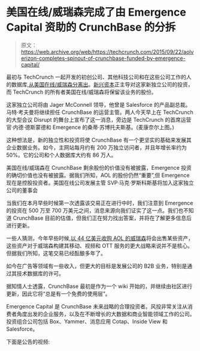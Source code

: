 # 美国在线/威瑞森完成了由 Emergence Capital  资助的 CrunchBase 的分拆

> 原文：<https://web.archive.org/web/https://techcrunch.com/2015/09/22/aolverizon-completes-spinout-of-crunchbase-funded-by-emergence-capital/>

最初与 TechCrunch 一起开发的初创公司、其他科技公司和在这些公司工作的人的数据库,[从美国在线/威瑞森分离出](https://web.archive.org/web/20230305214849/http://www.marketwired.com/press-release/emergence-capital-partners-with-aol-spin-out-crunchbase-invests-stand-alone-company-2057683.htm)。[新兴资本](https://web.archive.org/web/20230305214849/http://www.emcap.com/)正主导对这家新独立公司的投资，而 TechCrunch 的所有者美国在线/威瑞森将保留该业务的股份。

这家独立公司将由 Jager McConnell 领导，他曾是 Salesforce 的产品副总裁。马特·考夫曼将继续担任 CrunchBase 的运营主管。两人今天早上在 TechCrunch 的大型会议 Disrupt 的舞台上宣布了这一消息，旁边是 TechCrunch 的首席运营官·内德·德斯蒙德和 Emergence 的桑蒂·苏博托夫斯基。(麦康奈尔上图。)

这种想法是，新的独立性和投资将使 CrunchBase 有一个更坚实的基础来发展其企业数据业务。如今，主网站每月约有 200 万独立访问者，并且年增长率约为 50%。它的公司和个人数据库大约有 86 万人。

美国在线/威瑞森在 CrunchBase 剩余股份的价值没有被披露，Emergence 投资的确切价值也没有被披露。据我们所知，AOL 的股份仍然“重要”,但 Emergence 现在是控股投资者。美国在线公司发展主管 SVP·马克·罗斯科斯基将加入这家独立公司的董事会

当我们在本月早些时候第一次透露该交易正在进行中时，我们注意到 Emergence 的投资在 500 万至 700 万美元之间，消息来源向我们证实了这一点。我们也不知道 CrunchBase 目前的估值，但我们正在努力找出答案，并将在了解更多信息后进行更新。

一些人猜测，今年早些时候,[以 44 亿美元收购 AOL 的威瑞森](https://web.archive.org/web/20230305214849/https://techcrunch.com/2015/06/23/verizon-completes-its-acquisition-of-aol-for-4-4b/)将会出售某些资产，这些资产对于威瑞森构建其移动、视频和 OTT 服务的更大战略来说并不是核心。但据我们所知，这笔交易已经酝酿多年了。

如今在广告等领域有一些收入，但更大的目标是发展公司的 B2B 业务，特别是通过其技术数据库的许可。

据知情人士透露，CrunchBase 最初是作为一个 wiki 开始的，并继续由社区进行更新，因此它将“总是有一个免费的使用层”。

Emergence Capital 是 CrunchBase 未来战略的合理投资者。风投非常关注从消费者角度出发的企业服务，以及在不断增长的大数据和商业智能领域工作的公司。投资组合公司包括 Box、Yammer、消息应用 Cotap、Inside View 和 Salesforce。

下面是公告的视频:
